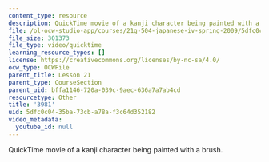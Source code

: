 ```yaml
---
content_type: resource
description: QuickTime movie of a kanji character being painted with a brush.
file: /ol-ocw-studio-app/courses/21g-504-japanese-iv-spring-2009/5dfc0c0435ba73cba78af3c64d352182_3981.mov
file_size: 301373
file_type: video/quicktime
learning_resource_types: []
license: https://creativecommons.org/licenses/by-nc-sa/4.0/
ocw_type: OCWFile
parent_title: Lesson 21
parent_type: CourseSection
parent_uid: bffa1146-720a-039c-9aec-636a7a7ab4cd
resourcetype: Other
title: '3981'
uid: 5dfc0c04-35ba-73cb-a78a-f3c64d352182
video_metadata:
  youtube_id: null
---
```

QuickTime movie of a kanji character being painted with a brush.